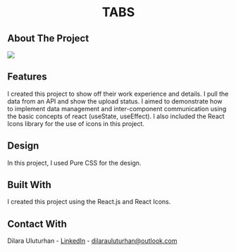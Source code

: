 <div align="center">
  <h1 align="center">TABS</h1>
</div>

## About The Project
![](https://github.com/dilarauluturhan/tabs/assets/120499369/5f1756be-638e-4243-a74c-1d09ca99189e)

## Features
I created this project to show off their work experience and details. I pull the data from an API and show the upload status. I aimed to demonstrate how to implement data management and inter-component communication using the basic concepts of react (useState, useEffect). I also included the React Icons library for the use of icons in this project.

## Design
In this project, I used Pure CSS for the design.

## Built With
I created this project using the React.js and React Icons.

## Contact With
Dilara Uluturhan - [LinkedIn](https://www.linkedin.com/in/dilarauluturhan/) - dilarauluturhan@outlook.com
